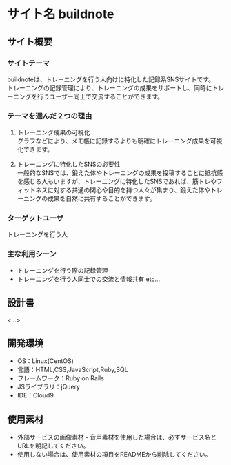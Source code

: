 # サイト名 buildnote

## サイト概要
### サイトテーマ
buildnoteは、トレーニングを行う人向けに特化した記録系SNSサイトです。<br>
トレーニングの記録管理により、トレーニングの成果をサポートし、同時にトレーニングを行うユーザー同士で交流することができます。

### テーマを選んだ２つの理由
1. トレーニング成果の可視化<br>
  グラフなどにより、メモ帳に記録するよりも明確にトレーニング成果を可視化できます。<br>

2. トレーニングに特化したSNSの必要性<br>
  一般的なSNSでは、鍛えた体やトレーニングの成果を投稿することに抵抗感を感じる人もいますが、トレーニングに特化したSNSであれば、筋トレやフィットネスに対する共通の関心や目的を持つ人々が集まり、鍛えた体やトレーニングの成果を自然に共有することができます。

### ターゲットユーザ
トレーニングを行う人

### 主な利用シーン
- トレーニングを行う際の記録管理<br>
- トレーニングを行う人同士での交流と情報共有 etc...

## 設計書
<...>

## 開発環境
- OS：Linux(CentOS)
- 言語：HTML,CSS,JavaScript,Ruby,SQL
- フレームワーク：Ruby on Rails
- JSライブラリ：jQuery
- IDE：Cloud9

## 使用素材
- 外部サービスの画像素材・音声素材を使用した場合は、必ずサービス名とURLを明記してください。
- 使用しない場合は、使用素材の項目をREADMEから削除してください。